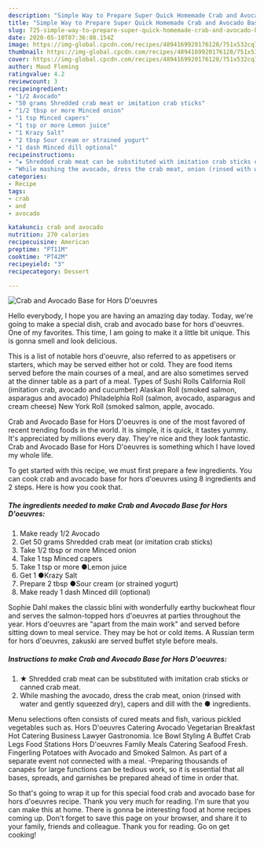 ```yaml
---
description: "Simple Way to Prepare Super Quick Homemade Crab and Avocado Base for Hors D&amp;#39;oeuvres"
title: "Simple Way to Prepare Super Quick Homemade Crab and Avocado Base for Hors D&amp;#39;oeuvres"
slug: 725-simple-way-to-prepare-super-quick-homemade-crab-and-avocado-base-for-hors-d-and-39-oeuvres
date: 2020-05-10T07:36:08.154Z
image: https://img-global.cpcdn.com/recipes/4894169920176128/751x532cq70/crab-and-avocado-base-for-hors-doeuvres-recipe-main-photo.jpg
thumbnail: https://img-global.cpcdn.com/recipes/4894169920176128/751x532cq70/crab-and-avocado-base-for-hors-doeuvres-recipe-main-photo.jpg
cover: https://img-global.cpcdn.com/recipes/4894169920176128/751x532cq70/crab-and-avocado-base-for-hors-doeuvres-recipe-main-photo.jpg
author: Maud Fleming
ratingvalue: 4.2
reviewcount: 3
recipeingredient:
- "1/2 Avocado"
- "50 grams Shredded crab meat or imitation crab sticks"
- "1/2 tbsp or more Minced onion"
- "1 tsp Minced capers"
- "1 tsp or more Lemon juice"
- "1 Krazy Salt"
- "2 tbsp Sour cream or strained yogurt"
- "1 dash Minced dill optional"
recipeinstructions:
- "★ Shredded crab meat can be substituted with imitation crab sticks or canned crab meat."
- "While mashing the avocado, dress the crab meat, onion (rinsed with water and gently squeezed dry), capers and dill with the ● ingredients."
categories:
- Recipe
tags:
- crab
- and
- avocado

katakunci: crab and avocado 
nutrition: 270 calories
recipecuisine: American
preptime: "PT11M"
cooktime: "PT42M"
recipeyield: "3"
recipecategory: Dessert

---
```



![Crab and Avocado Base for Hors D&#39;oeuvres](https://img-global.cpcdn.com/recipes/4894169920176128/751x532cq70/crab-and-avocado-base-for-hors-doeuvres-recipe-main-photo.jpg)

Hello everybody, I hope you are having an amazing day today. Today, we're going to make a special dish, crab and avocado base for hors d&#39;oeuvres. One of my favorites. This time, I am going to make it a little bit unique. This is gonna smell and look delicious.

This is a list of notable hors d&#39;oeuvre, also referred to as appetisers or starters, which may be served either hot or cold. They are food items served before the main courses of a meal, and are also sometimes served at the dinner table as a part of a meal. Types of Sushi Rolls California Roll (imitation crab, avocado and cucumber) Alaskan Roll (smoked salmon, asparagus and avocado) Philadelphia Roll (salmon, avocado, asparagus and cream cheese) New York Roll (smoked salmon, apple, avocado.

Crab and Avocado Base for Hors D&#39;oeuvres is one of the most favored of recent trending foods in the world. It is simple, it is quick, it tastes yummy. It's appreciated by millions every day. They're nice and they look fantastic. Crab and Avocado Base for Hors D&#39;oeuvres is something which I have loved my whole life.


To get started with this recipe, we must first prepare a few ingredients. You can cook crab and avocado base for hors d&#39;oeuvres using 8 ingredients and 2 steps. Here is how you cook that.

<!--inarticleads1-->

##### The ingredients needed to make Crab and Avocado Base for Hors D&#39;oeuvres:

1. Make ready 1/2 Avocado
1. Get 50 grams Shredded crab meat (or imitation crab sticks)
1. Take 1/2 tbsp or more Minced onion
1. Take 1 tsp Minced capers
1. Take 1 tsp or more ●Lemon juice
1. Get 1 ●Krazy Salt
1. Prepare 2 tbsp ●Sour cream (or strained yogurt)
1. Make ready 1 dash Minced dill (optional)


Sophie Dahl makes the classic blini with wonderfully earthy buckwheat flour and serves the salmon-topped hors d&#39;oeuvres at parties throughout the year. Hors d&#39;oeuvres are &#34;apart from the main work&#34; and served before sitting down to meal service. They may be hot or cold items. A Russian term for hors d&#39;oeuvres, zakuski are served buffet style before meals. 

<!--inarticleads2-->

##### Instructions to make Crab and Avocado Base for Hors D&#39;oeuvres:

1. ★ Shredded crab meat can be substituted with imitation crab sticks or canned crab meat.
1. While mashing the avocado, dress the crab meat, onion (rinsed with water and gently squeezed dry), capers and dill with the ● ingredients.


Menu selections often consists of cured meats and fish, various pickled vegetables such as. Hors D&#39;oeuvres Catering Avocado Vegetarian Breakfast Hot Catering Business Lawyer Gastronomia. Ice Bowl Styling A Buffet Crab Legs Food Stations Hors D&#39;oeuvres Family Meals Catering Seafood Fresh. Fingerling Potatoes with Avocado and Smoked Salmon. As part of a separate event not connected with a meal. -Preparing thousands of canapés for large functions can be tedious work, so it is essential that all bases, spreads, and garnishes be prepared ahead of time in order that. 

So that's going to wrap it up for this special food crab and avocado base for hors d&#39;oeuvres recipe. Thank you very much for reading. I'm sure that you can make this at home. There is gonna be interesting food at home recipes coming up. Don't forget to save this page on your browser, and share it to your family, friends and colleague. Thank you for reading. Go on get cooking!
